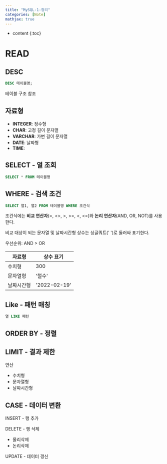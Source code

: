 ```yaml
---
title: "MySQL-1-정리"
categories: [Note]
mathjax: true
---
```


* content
{:toc}
# READ

## DESC

```sql
DESC 테이블명;
```

테이블 구조 참조

## 자료형

- **INTEGER**: 정수형
- **CHAR**: 고정 길이 문자열
- **VARCHAR**: 가변 길이 문자열
- **DATE**: 날짜형
- **TIME**: 

## SELECT - 열 조회

```sql
SELECT * FROM 테이블명
```

## WHERE - 검색 조건

```sql
SELECT 열1, 열2 FROM 테이블명 WHERE 조건식
```

조건식에는 **비교 연산자**(=, <>, >, >=, <, <=)와 **논리 연산자**(AND, OR, NOT)를 사용한다. 

비교 대상이 되는 문자열 및 날짜시간형 상수는 싱글쿼트(' ')로 둘러싸 표기한다.

우선순위: AND > OR

| 자료형     | 상수 표기    |
| ---------- | ------------ |
| 수치형     | 300          |
| 문자열형   | '철수'       |
| 날짜시간형 | '2022-02-19' |

## Like - 패턴 매칭

```sql
열 LIKE 패턴
```



## ORDER BY - 정렬

## LIMIT - 결과 제한

연산

- 수치형
- 문자열형
- 날짜시간형



## CASE - 데이터 변환

INSERT - 행 추가

DELETE - 행 삭제

- 물리삭제
- 논리삭제

UPDATE - 데이터 갱신

